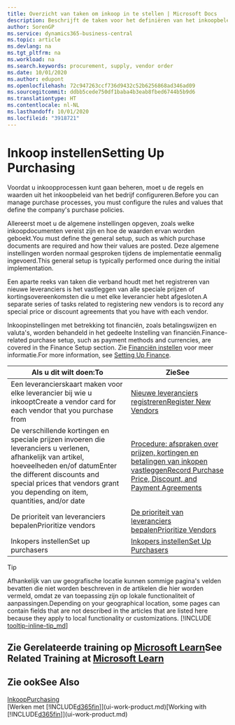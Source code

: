 ```yaml
---
title: Overzicht van taken om inkoop in te stellen | Microsoft Docs
description: Beschrijft de taken voor het definiëren van het inkoopbeleid van uw bedrijf en het instellen van uw inkoopprocessen.
author: SorenGP
ms.service: dynamics365-business-central
ms.topic: article
ms.devlang: na
ms.tgt_pltfrm: na
ms.workload: na
ms.search.keywords: procurement, supply, vendor order
ms.date: 10/01/2020
ms.author: edupont
ms.openlocfilehash: 72c947263ccf736d9432c52b6256868ad346ad09
ms.sourcegitcommit: ddbb5cede750df1baba4b3eab8fbed6744b5b9d6
ms.translationtype: HT
ms.contentlocale: nl-NL
ms.lasthandoff: 10/01/2020
ms.locfileid: "3918721"
---
```

# <a name="setting-up-purchasing"></a><span data-ttu-id="b65dc-103">Inkoop instellen</span><span class="sxs-lookup"><span data-stu-id="b65dc-103">Setting Up Purchasing</span></span>
<span data-ttu-id="b65dc-104">Voordat u inkoopprocessen kunt gaan beheren, moet u de regels en waarden uit het inkoopbeleid van het bedrijf configureren.</span><span class="sxs-lookup"><span data-stu-id="b65dc-104">Before you can manage purchase processes, you must configure the rules and values that define the company's purchase policies.</span></span>

<span data-ttu-id="b65dc-105">Allereerst moet u de algemene instellingen opgeven, zoals welke inkoopdocumenten vereist zijn en hoe de waarden ervan worden geboekt.</span><span class="sxs-lookup"><span data-stu-id="b65dc-105">You must define the general setup, such as which purchase documents are required and how their values are posted.</span></span> <span data-ttu-id="b65dc-106">Deze algemene instellingen worden normaal gesproken tijdens de implementatie eenmalig ingevoerd.</span><span class="sxs-lookup"><span data-stu-id="b65dc-106">This general setup is typically performed once during the initial implementation.</span></span>

<span data-ttu-id="b65dc-107">Een aparte reeks van taken die verband houdt met het registreren van nieuwe leveranciers is het vastleggen van alle speciale prijzen of kortingsovereenkomsten die u met elke leverancier hebt afgesloten.</span><span class="sxs-lookup"><span data-stu-id="b65dc-107">A separate series of tasks related to registering new vendors is to record any special price or discount agreements that you have with each vendor.</span></span>

<span data-ttu-id="b65dc-108">Inkoopinstellingen met betrekking tot financiën, zoals betalingswijzen en valuta's, worden behandeld in het gedeelte Instelling van financiën.</span><span class="sxs-lookup"><span data-stu-id="b65dc-108">Finance-related purchase setup, such as payment methods and currencies, are covered in the Finance Setup section.</span></span> <span data-ttu-id="b65dc-109">Zie [Financiën instellen](finance-setup-finance.md) voor meer informatie.</span><span class="sxs-lookup"><span data-stu-id="b65dc-109">For more information, see [Setting Up Finance](finance-setup-finance.md).</span></span>

| <span data-ttu-id="b65dc-110">Als u dit wilt doen:</span><span class="sxs-lookup"><span data-stu-id="b65dc-110">To</span></span> | <span data-ttu-id="b65dc-111">Zie</span><span class="sxs-lookup"><span data-stu-id="b65dc-111">See</span></span> |
| --- | --- |
| <span data-ttu-id="b65dc-112">Een leverancierskaart maken voor elke leverancier bij wie u inkoopt</span><span class="sxs-lookup"><span data-stu-id="b65dc-112">Create a vendor card for each vendor that you purchase from</span></span>|[<span data-ttu-id="b65dc-113">Nieuwe leveranciers registreren</span><span class="sxs-lookup"><span data-stu-id="b65dc-113">Register New Vendors</span></span>](purchasing-how-register-new-vendors.md) |
| <span data-ttu-id="b65dc-114">De verschillende kortingen en speciale prijzen invoeren die leveranciers u verlenen, afhankelijk van artikel, hoeveelheden en/of datum</span><span class="sxs-lookup"><span data-stu-id="b65dc-114">Enter the different discounts and special prices that vendors grant you depending on item, quantities, and/or date</span></span> |[<span data-ttu-id="b65dc-115">Procedure: afspraken over prijzen, kortingen en betalingen van inkopen vastleggen</span><span class="sxs-lookup"><span data-stu-id="b65dc-115">Record Purchase Price, Discount, and Payment Agreements</span></span>](purchasing-how-record-purchase-price-discount-payment-agreements.md) |
| <span data-ttu-id="b65dc-116">De prioriteit van leveranciers bepalen</span><span class="sxs-lookup"><span data-stu-id="b65dc-116">Prioritize vendors</span></span> |[<span data-ttu-id="b65dc-117">De prioriteit van leveranciers bepalen</span><span class="sxs-lookup"><span data-stu-id="b65dc-117">Prioritize Vendors</span></span>](purchasing-how-prioritize-vendors.md) |
| <span data-ttu-id="b65dc-118">Inkopers instellen</span><span class="sxs-lookup"><span data-stu-id="b65dc-118">Set up purchasers</span></span> |[<span data-ttu-id="b65dc-119">Inkopers instellen</span><span class="sxs-lookup"><span data-stu-id="b65dc-119">Set Up Purchasers</span></span>](purchasing-how-setup-purchasers.md) |

> [!TIP]
> <span data-ttu-id="b65dc-120">Afhankelijk van uw geografische locatie kunnen sommige pagina's velden bevatten die niet worden beschreven in de artikelen die hier worden vermeld, omdat ze van toepassing zijn op lokale functionaliteit of aanpassingen.</span><span class="sxs-lookup"><span data-stu-id="b65dc-120">Depending on your geographical location, some pages can contain fields that are not described in the articles that are listed here because they apply to local functionality or customizations.</span></span> [!INCLUDE [tooltip-inline-tip_md](includes/tooltip-inline-tip_md.md)]

## <a name="see-related-training-at-microsoft-learn"></a><span data-ttu-id="b65dc-121">Zie Gerelateerde training op [Microsoft Learn](/learn/paths/trade-get-started-dynamics-365-business-central/)</span><span class="sxs-lookup"><span data-stu-id="b65dc-121">See Related Training at [Microsoft Learn](/learn/paths/trade-get-started-dynamics-365-business-central/)</span></span>

## <a name="see-also"></a><span data-ttu-id="b65dc-122">Zie ook</span><span class="sxs-lookup"><span data-stu-id="b65dc-122">See Also</span></span>

[<span data-ttu-id="b65dc-123">Inkoop</span><span class="sxs-lookup"><span data-stu-id="b65dc-123">Purchasing</span></span>](purchasing-manage-purchasing.md)  
<span data-ttu-id="b65dc-124">[Werken met [!INCLUDE[d365fin](includes/d365fin_md.md)]](ui-work-product.md)</span><span class="sxs-lookup"><span data-stu-id="b65dc-124">[Working with [!INCLUDE[d365fin](includes/d365fin_md.md)]](ui-work-product.md)</span></span>
